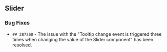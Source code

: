 ##  Slider

###    Bug Fixes

- `## 287260` - The issue with the "Tooltip change event is triggered three times when changing the value of the Slider component" has been resolved.
